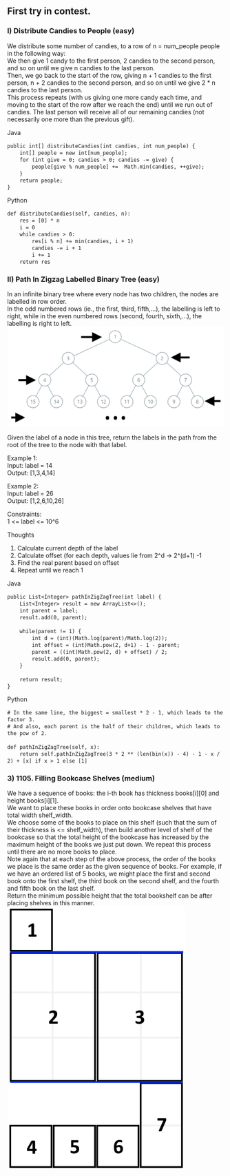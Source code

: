 ## First try in contest.     

### I) Distribute Candies to People (easy)     
We distribute some number of candies, to a row of n = num_people people in the following way:      
We then give 1 candy to the first person, 2 candies to the second person, and so on until we give n candies to the last person.      
Then, we go back to the start of the row, giving n + 1 candies to the first person, n + 2 candies to the second person, and so on until we give 2 * n candies to the last person.      
This process repeats (with us giving one more candy each time, and moving to the start of the row after we reach the end) until we run out of candies.  The last person will receive all of our remaining candies (not necessarily one more than the previous gift).         

Java    

    public int[] distributeCandies(int candies, int num_people) {
        int[] people = new int[num_people];
        for (int give = 0; candies > 0; candies -= give) {
            people[give % num_people] +=  Math.min(candies, ++give);
        }
        return people;
    }

Python    

    def distributeCandies(self, candies, n):
        res = [0] * n
        i = 0
        while candies > 0:
            res[i % n] += min(candies, i + 1)
            candies -= i + 1
            i += 1
        return res


### II) Path In Zigzag Labelled Binary Tree (easy)         
In an infinite binary tree where every node has two children, the nodes are labelled in row order.      
In the odd numbered rows (ie., the first, third, fifth,...), the labelling is left to right, while in the even numbered rows (second, fourth, sixth,...), the labelling is right to left.       
![Explain Image1](img/contest0-II-0.png ) 

Given the label of a node in this tree, return the labels in the path from the root of the tree to the node with that label.       

Example 1:      
Input: label = 14    
Output: [1,3,4,14]     

Example 2:     
Input: label = 26    
Output: [1,2,6,10,26]     

Constraints:     
1 <= label <= 10^6       

Thoughts    
1. Calculate current depth of the label    
2. Calculate offset (for each depth, values lie from 2^d -> 2^(d+1) -1    
3. Find the real parent based on offset   
4. Repeat until we reach 1    

Java     

    public List<Integer> pathInZigZagTree(int label) {
        List<Integer> result = new ArrayList<>();
        int parent = label;
        result.add(0, parent);

        while(parent != 1) {
            int d = (int)(Math.log(parent)/Math.log(2));
            int offset = (int)Math.pow(2, d+1) - 1 - parent;
            parent = ((int)Math.pow(2, d) + offset) / 2;
            result.add(0, parent);   
        }
        
        return result;
    }

Python

    # In the same line, the biggest = smallest * 2 - 1, which leads to the factor 3.
    # And also, each parent is the half of their children, which leads to the pow of 2.

    def pathInZigZagTree(self, x):
        return self.pathInZigZagTree(3 * 2 ** (len(bin(x)) - 4) - 1 - x / 2) + [x] if x > 1 else [1]


### 3) 1105. Filling Bookcase Shelves (medium)      
We have a sequence of books: the i-th book has thickness books[i][0] and height books[i][1].    
We want to place these books in order onto bookcase shelves that have total width shelf_width.      
We choose some of the books to place on this shelf (such that the sum of their thickness is <= shelf_width), then build another level of shelf of the bookcase so that the total height of the bookcase has increased by the maximum height of the books we just put down.  We repeat this process until there are no more books to place.     
Note again that at each step of the above process, the order of the books we place is the same order as the given sequence of books.  For example, if we have an ordered list of 5 books, we might place the first and second book onto the first shelf, the third book on the second shelf, and the fourth and fifth book on the last shelf.       
Return the minimum possible height that the total bookshelf can be after placing shelves in this manner.      
![Explain Image2](img/contest0-III-0.png )


















